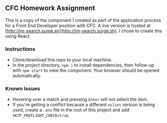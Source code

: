 ## CFC Homework Assignment
This is a copy of the component I created as part of the application process for a Front End Developer position with CFC. A live version is hosted at [http://jm-search.surge.sh](http://jm-search.surge.sh). I chose to create this using React.

### Instructions
- Clone/download this repo to your local machine.
- In the project directory, `npm i` to install dependencies, then follow-up with `npm start` to view the component. Your browser should be opened automatically.

### Known Issues
- Hovering over a match and pressing `Enter` will not select the item.
- If you're getting a conflict because a different `eslint` version is being used, create a `.env` file in the root of this project and add `SKIP_PREFLIGHT_CHECK=true`.
